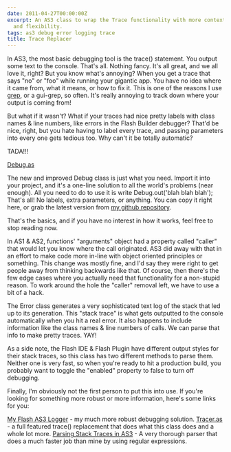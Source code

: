 ```yaml
---
date: 2011-04-27T00:00:00Z
excerpt: An AS3 class to wrap the Trace functionality with more context, formatting,
  and flexibility.
tags: as3 debug error logging trace
title: Trace Replacer
---
```


In AS3, the most basic debugging tool is the trace() statement. You
output some text to the console. That's all. Nothing fancy. It's all
great, and we all love it, right? But you know what's annoying? When you
get a trace that says "no" or "foo" while running your gigantic app. You
have no idea where it came from, what it means, or how to fix it. This
is one of the reasons I use [grep][], or a gui-grep, so often. It's
really annoying to track down where your output is coming from!

But what if it wasn't? What if your traces had nice pretty labels with
class names & line numbers, like errors in the Flash Builder debugger?
That'd be nice, right, but you hate having to label every trace, and
passing parameters into every one gets tedious too. Why can't it be
totally automatic?

TADA!!!

[Debug.as](//github.com/jamestomasino/tomasino/blob/master/org/tomasino/utils/Debug.as)

The new and improved Debug class is just what you need. Import it into
your project, and it's a one-line solution to all the world's problems
(near enough). All you need to do to use it is write Debug.out('blah
blah blah'); That's all! No labels, extra parameters, or anything. You
can copy it right here, or grab the latest version from [my github
repository][].

That's the basics, and if you have no interest in how it works, feel
free to stop reading now.

In AS1 & AS2, functions' "arguments" object had a property called
"caller" that would let you know where the call originated. AS3 did away
with that in an effort to make code more in-line with object oriented
principles or something. This change was mostly fine, and I'd say they
were right to get people away from thinking backwards like that. Of
course, then there's the few edge cases where you actually need that
functionality for a non-stupid reason. To work around the hole the
"caller" removal left, we have to use a bit of a hack.

The Error class generates a very sophisticated text log of the stack
that led up to its generation. This "stack trace" is what gets outputted
to the console automatically when you hit a real error. It also happens
to include information like the class names & line numbers of calls. We
can parse that info to make pretty traces. YAY!

As a side note, the Flash IDE & Flash Plugin have different output
styles for their stack traces, so this class has two different methods
to parse them. Neither one is very fast, so when you're ready to hit a
production build, you probably want to toggle the "enabled" property to
false to turn off debugging.

Finally, I'm obviously not the first person to put this into use. If
you're looking for something more robust or more information, here's
some links for you:

[My Flash AS3 Logger][] - my much more robust debugging solution.
[Tracer.as][] - a full featured trace() replacement that does what this
class does and a whole lot more.
[Parsing Stack Traces in AS3][] - A very thorough parser that does a
much faster job than mine by using regular expressions.

  [grep]: //en.wikipedia.org/wiki/Grep
  [my github repository]: //github.com/jamestomasino/tomasino/blob/master/org/tomasino/utils/Debug.as
  [My Flash AS3 Logger]: //labs.tomasino.org/flash-as3-debug-logging/
  [Tracer.as]: //web.archive.org/web/20101012180525///blog.unionstudio.net/2010/04/tracer-as-will-turn-you-into-an-error-crushing-debugging-juggernaut/
  [Parsing Stack Traces in AS3]: //www.actionscript-flash-guru.com/blog/18-parse-file-package-function-name-from-stack-trace-in-actionscript-as3
